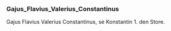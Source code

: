 ### Gajus_Flavius_Valerius_Constantinus


Gajus Flavius Valerius Constantinus, se Konstantin 1. den Store.